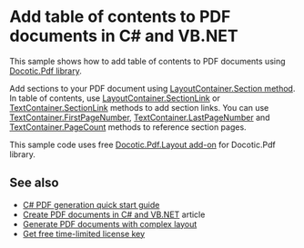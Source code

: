 # Add table of contents to PDF documents in C# and VB.NET
This sample shows how to add table of contents to PDF documents using [Docotic.Pdf library](https://bitmiracle.com/pdf-library/).

Add sections to your PDF document using [LayoutContainer.Section method](https://bitmiracle.com/pdf-library/api/layout/layoutcontainer-section).
In table of contents, use [LayoutContainer.SectionLink](https://bitmiracle.com/pdf-library/api/layout/layoutcontainer-sectionlink) or
[TextContainer.SectionLink](https://bitmiracle.com/pdf-library/api/layout/textcontainer-sectionlink) methods to add section links.
You can use [TextContainer.FirstPageNumber](https://bitmiracle.com/pdf-library/api/layout/textcontainer-firstpagenumber),
[TextContainer.LastPageNumber](https://bitmiracle.com/pdf-library/api/layout/textcontainer-lastpagenumber) and
[TextContainer.PageCount](https://bitmiracle.com/pdf-library/api/layout/textcontainer-pagecount) methods to reference section pages.

This sample code uses free [Docotic.Pdf.Layout add-on](https://www.nuget.org/packages/BitMiracle.Docotic.Pdf.Layout/) for Docotic.Pdf library.

## See also
* [C# PDF generation quick start guide](https://bitmiracle.com/pdf-library/layout/getting-started)
* [Create PDF documents in C# and VB.NET](https://bitmiracle.com/pdf-library/create-pdf) article
* [Generate PDF documents with complex layout](/Samples/Layout/ComplexLayout)
* [Get free time-limited license key](https://bitmiracle.com/pdf-library/download)